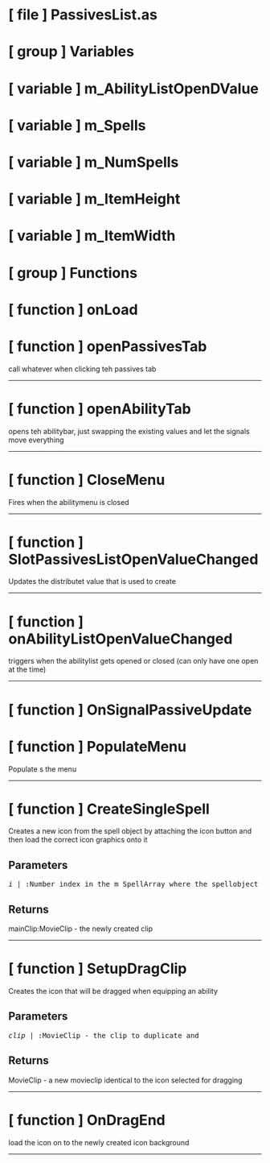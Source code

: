 # [ file ] PassivesList.as

# [ group ] Variables

# [ variable ] m_AbilityListOpenDValue

# [ variable ] m_Spells

# [ variable ] m_NumSpells

# [ variable ] m_ItemHeight

# [ variable ] m_ItemWidth

# [ group ] Functions

# [ function ] onLoad

# [ function ] openPassivesTab

call whatever when clicking teh passives tab

---

# [ function ] openAbilityTab

opens teh abilitybar, just swapping the existing values and let the signals move everything

---

# [ function ] CloseMenu

Fires when the abilitymenu is closed

---

# [ function ] SlotPassivesListOpenValueChanged

Updates the distributet value that is used to create

---

# [ function ] onAbilityListOpenValueChanged

triggers when the abilitylist gets opened or closed (can only have one open at the time)

---

# [ function ] OnSignalPassiveUpdate

# [ function ] PopulateMenu

Populate s the menu

---

# [ function ] CreateSingleSpell

Creates a new icon from the spell object by attaching the icon button and then load the correct icon graphics onto it

## Parameters

<pre>
<em>i</em> | :Number index in the m_SpellArray where the spellobject is retrieved
</pre>

## Returns

mainClip:MovieClip - the newly created clip

---

# [ function ] SetupDragClip

Creates the icon that will be dragged when equipping an ability

## Parameters

<pre>
<em>clip</em> | :MovieClip - the clip to duplicate and
</pre>

## Returns

MovieClip - a new movieclip identical to the icon selected for dragging

---

# [ function ] OnDragEnd

load the icon on to the newly created icon background

---

